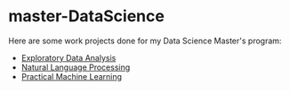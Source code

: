 # master-DataScience
Here are some work projects done for my Data Science Master's program:

- [Exploratory Data Analysis](https://github.com/AndreiCuculescu/master-DataScience/tree/main/Exploratory%20Data%20Analysis)
- [Natural Language Processing](https://github.com/AndreiCuculescu/master-DataScience/tree/main/Natural%20Language%20Processing)
- [Practical Machine Learning](https://github.com/AndreiCuculescu/master-DataScience/tree/main/Practical%20Machine%20Learning)
